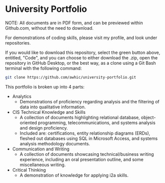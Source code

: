 # University Portfolio

NOTE: All documents are in PDF form, and can be previewed within Github.com, without the need to download.

For demonstrations of coding skills, please visit my profile, and look under repositories. 

If you would like to download this repository, select the
green button above, entitled, "Code", and you can choose to either download the .zip, open the repository in GitHub Desktop, or the best way, as a clone using a
Git Bash terminal with the following command:

```bash
git clone https://github.com/awhic/university-portfolio.git
```
This portfolio is broken up into 4 parts: 
- Analytics
  - Demonstrations of proficiency regarding analysis and the filtering of data into qualitative information.
- CIS Technical Knowledge and Skills
  - A collection of documents highlighting relational database, object-oriented programming, telecommunications, and systems analysis and design proficiency.
  - Included are: certifications, entity relationship diagrams (ERDs), fleshed out databases using SQL in Microsoft Access, and systems analysis methodology documents.
- Communication and Writing
  - A collection of documents showcasing technical/business writing experience, including an oral presentation outline, and some miscellaneous writing.
- Critical Thinking
  - A demonstration of knowledge for applying i2a skills.
